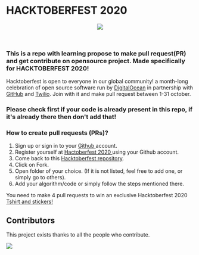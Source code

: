 # HACKTOBERFEST 2020

<p align="center">
  <img src="https://github.com/N1ght420/hacktoberfest2020/blob/main/FILE/hacktoberfest.png">
</p><br>

### This is a repo with learning propose to make pull request(PR) and get contribute on opensource project. Made specifically for HACKTOBERFEST 2020!  
Hacktoberfest is open to everyone in our global community! a month-long celebration of open source software run by <a href="https://www.digitalocean.com/">DigitalOcean</a> in partnership with <a href="https://github.com/">GitHub</a> and <a href="https://www.twilio.com/">Twilio</a>. Join with it and make pull request between 1-31 october.
### Please check first if your code is already present in this repo, if it's already there then don't add that!

### How to create pull requests (PRs)?
  1. Sign up or sign in to your <a href="https://github.com/"> Github </a> account.
  2. Register yourself at <a href="https://hacktoberfest.digitalocean.com/"> Hactoberfest 2020 </a> using your Github account.
  3. Come back to this <a href="https://github.com/N1ght420/hacktoberfest2020"> Hacktoberfest repository</a>.
  4. Click on Fork.
  4. Open folder of your choice. (If it is not listed, feel free to add one, or simply go to others).
  5. Add your algorithm/code or simply follow the steps mentioned there.
  

 You need to make 4 pull requests to win an exclusive Hacktoberfest 2020 <a href="https://hacktoberfestswaglist.com/"> Tshirt and stickers! </a>

## Contributors
This project exists thanks to all the people who contribute.

[![](https://contributors-img.web.app/image?repo=N1ght420/hacktoberfest2020)](https://github.com/N1ght420/hacktoberfest2020/graphs/contributors)

